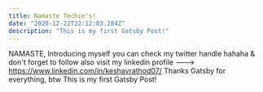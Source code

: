 ```yaml
---
title: Namaste Techie's!
date: "2020-12-22T22:12:03.284Z"
description: "This is my first Gatsby Post!"
---
```

NAMASTE, 
Introducing myself 
you can check my twitter handle hahaha & don't forget to follow
also visit my linkedin profile ---> https://www.linkedin.com/in/keshavrathod07/
Thanks Gatsby for everything, btw This is my first Gatsby Post!